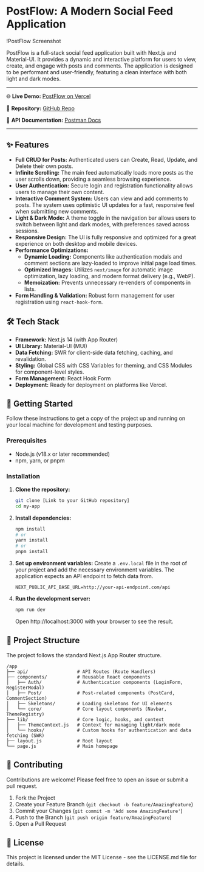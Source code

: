 <!-- @format -->

# PostFlow: A Modern Social Feed Application

!PostFlow Screenshot

PostFlow is a full-stack social feed application built with Next.js and Material-UI. It provides a dynamic and interactive platform for users to view, create, and engage with posts and comments. The application is designed to be performant and user-friendly, featuring a clean interface with both light and dark modes.

---

🌐 **Live Demo:** [PostFlow on Vercel](https://post-flow-social-application-4yjcjc9vx.vercel.app/)  

📂 **Repository:** [GitHub Repo](https://github.com/Marwanatef96/PostFlow-Social-Application)  

📑 **API Documentation:** [Postman Docs](https://documenter.getpostman.com/view/4696539/2s83zjqN3F)

---

## ✨ Features

-   **Full CRUD for Posts:** Authenticated users can Create, Read, Update, and Delete their own posts.
-   **Infinite Scrolling:** The main feed automatically loads more posts as the user scrolls down, providing a seamless browsing experience.
-   **User Authentication:** Secure login and registration functionality allows users to manage their own content.
-   **Interactive Comment System:** Users can view and add comments to posts. The system uses optimistic UI updates for a fast, responsive feel when submitting new comments.
-   **Light & Dark Mode:** A theme toggle in the navigation bar allows users to switch between light and dark modes, with preferences saved across sessions.
-   **Responsive Design:** The UI is fully responsive and optimized for a great experience on both desktop and mobile devices.
-   **Performance Optimizations:**
    -   **Dynamic Loading:** Components like authentication modals and comment sections are lazy-loaded to improve initial page load times.
    -   **Optimized Images:** Utilizes `next/image` for automatic image optimization, lazy loading, and modern format delivery (e.g., WebP).
    -   **Memoization:** Prevents unnecessary re-renders of components in lists.
-   **Form Handling & Validation:** Robust form management for user registration using `react-hook-form`.

## 🛠️ Tech Stack

-   **Framework:** Next.js 14 (with App Router)
-   **UI Library:** Material-UI (MUI)
-   **Data Fetching:** SWR for client-side data fetching, caching, and revalidation.
-   **Styling:** Global CSS with CSS Variables for theming, and CSS Modules for component-level styles.
-   **Form Management:** React Hook Form
-   **Deployment:** Ready for deployment on platforms like Vercel.

## 🚀 Getting Started

Follow these instructions to get a copy of the project up and running on your local machine for development and testing purposes.

### Prerequisites

-   Node.js (v18.x or later recommended)
-   npm, yarn, or pnpm

### Installation

1.  **Clone the repository:**

    ```bash
    git clone [Link to your GitHub repository]
    cd my-app
    ```

2.  **Install dependencies:**

    ```bash
    npm install
    # or
    yarn install
    # or
    pnpm install
    ```

3.  **Set up environment variables:**
    Create a `.env.local` file in the root of your project and add the necessary environment variables. The application expects an API endpoint to fetch data from.

    ```env
    NEXT_PUBLIC_API_BASE_URL=http://your-api-endpoint.com/api
    ```

4.  **Run the development server:**

    ```bash
    npm run dev
    ```

    Open http://localhost:3000 with your browser to see the result.

## 📂 Project Structure

The project follows the standard Next.js App Router structure.

```
/app
├── api/                  # API Routes (Route Handlers)
├── components/           # Reusable React components
│   ├── Auth/             # Authentication components (LoginForm, RegisterModal)
│   ├── Post/             # Post-related components (PostCard, CommentSection)
│   ├── Skeletons/        # Loading skeletons for UI elements
│   └── core/             # Core layout components (Navbar, ThemeRegistry)
├── lib/                  # Core logic, hooks, and context
│   ├── ThemeContext.js   # Context for managing light/dark mode
│   └── hooks/            # Custom hooks for authentication and data fetching (SWR)
├── layout.js             # Root layout
└── page.js               # Main homepage
```

## 🤝 Contributing

Contributions are welcome! Please feel free to open an issue or submit a pull request.

1.  Fork the Project
2.  Create your Feature Branch (`git checkout -b feature/AmazingFeature`)
3.  Commit your Changes (`git commit -m 'Add some AmazingFeature'`)
4.  Push to the Branch (`git push origin feature/AmazingFeature`)
5.  Open a Pull Request

## 📄 License

This project is licensed under the MIT License - see the LICENSE.md file for details.
#
